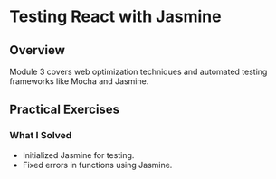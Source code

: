 # Testing React with Jasmine

## Overview
Module 3 covers web optimization techniques and automated testing frameworks like Mocha and Jasmine.

## Practical Exercises
### What I Solved
- Initialized Jasmine for testing.
- Fixed errors in functions using Jasmine.

